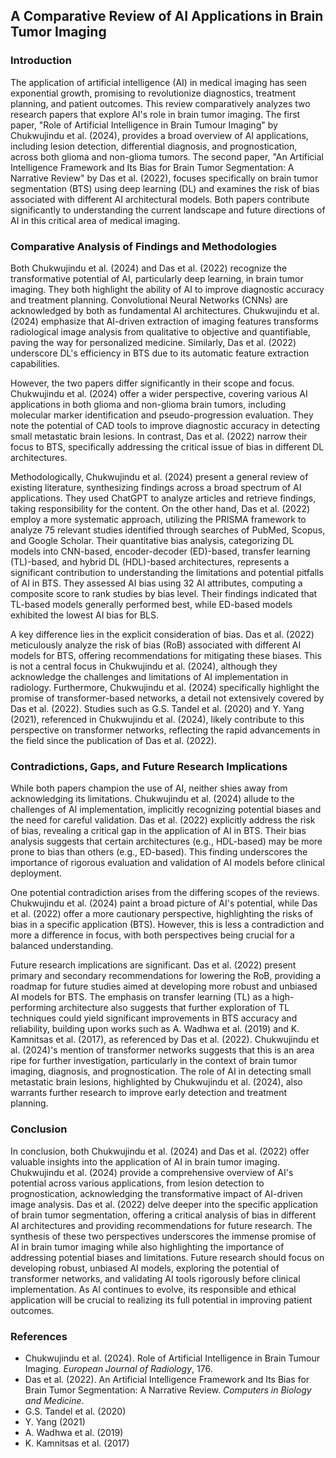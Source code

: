 ## A Comparative Review of AI Applications in Brain Tumor Imaging

### Introduction

The application of artificial intelligence (AI) in medical imaging has seen exponential growth, promising to revolutionize diagnostics, treatment planning, and patient outcomes. This review comparatively analyzes two research papers that explore AI's role in brain tumor imaging. The first paper, "Role of Artificial Intelligence in Brain Tumour Imaging" by Chukwujindu et al. (2024), provides a broad overview of AI applications, including lesion detection, differential diagnosis, and prognostication, across both glioma and non-glioma tumors. The second paper, "An Artificial Intelligence Framework and Its Bias for Brain Tumor Segmentation: A Narrative Review" by Das et al. (2022), focuses specifically on brain tumor segmentation (BTS) using deep learning (DL) and examines the risk of bias associated with different AI architectural models. Both papers contribute significantly to understanding the current landscape and future directions of AI in this critical area of medical imaging.

### Comparative Analysis of Findings and Methodologies

Both Chukwujindu et al. (2024) and Das et al. (2022) recognize the transformative potential of AI, particularly deep learning, in brain tumor imaging. They both highlight the ability of AI to improve diagnostic accuracy and treatment planning. Convolutional Neural Networks (CNNs) are acknowledged by both as fundamental AI architectures. Chukwujindu et al. (2024) emphasize that AI-driven extraction of imaging features transforms radiological image analysis from qualitative to objective and quantifiable, paving the way for personalized medicine. Similarly, Das et al. (2022) underscore DL's efficiency in BTS due to its automatic feature extraction capabilities.

However, the two papers differ significantly in their scope and focus. Chukwujindu et al. (2024) offer a wider perspective, covering various AI applications in both glioma and non-glioma brain tumors, including molecular marker identification and pseudo-progression evaluation. They note the potential of CAD tools to improve diagnostic accuracy in detecting small metastatic brain lesions. In contrast, Das et al. (2022) narrow their focus to BTS, specifically addressing the critical issue of bias in different DL architectures.

Methodologically, Chukwujindu et al. (2024) present a general review of existing literature, synthesizing findings across a broad spectrum of AI applications. They used ChatGPT to analyze articles and retrieve findings, taking responsibility for the content. On the other hand, Das et al. (2022) employ a more systematic approach, utilizing the PRISMA framework to analyze 75 relevant studies identified through searches of PubMed, Scopus, and Google Scholar. Their quantitative bias analysis, categorizing DL models into CNN-based, encoder-decoder (ED)-based, transfer learning (TL)-based, and hybrid DL (HDL)-based architectures, represents a significant contribution to understanding the limitations and potential pitfalls of AI in BTS. They assessed AI bias using 32 AI attributes, computing a composite score to rank studies by bias level. Their findings indicated that TL-based models generally performed best, while ED-based models exhibited the lowest AI bias for BLS.

A key difference lies in the explicit consideration of bias. Das et al. (2022) meticulously analyze the risk of bias (RoB) associated with different AI models for BTS, offering recommendations for mitigating these biases. This is not a central focus in Chukwujindu et al. (2024), although they acknowledge the challenges and limitations of AI implementation in radiology. Furthermore, Chukwujindu et al. (2024) specifically highlight the promise of transformer-based networks, a detail not extensively covered by Das et al. (2022). Studies such as G.S. Tandel et al. (2020) and Y. Yang (2021), referenced in Chukwujindu et al. (2024), likely contribute to this perspective on transformer networks, reflecting the rapid advancements in the field since the publication of Das et al. (2022).

### Contradictions, Gaps, and Future Research Implications

While both papers champion the use of AI, neither shies away from acknowledging its limitations. Chukwujindu et al. (2024) allude to the challenges of AI implementation, implicitly recognizing potential biases and the need for careful validation. Das et al. (2022) explicitly address the risk of bias, revealing a critical gap in the application of AI in BTS. Their bias analysis suggests that certain architectures (e.g., HDL-based) may be more prone to bias than others (e.g., ED-based). This finding underscores the importance of rigorous evaluation and validation of AI models before clinical deployment.

One potential contradiction arises from the differing scopes of the reviews. Chukwujindu et al. (2024) paint a broad picture of AI's potential, while Das et al. (2022) offer a more cautionary perspective, highlighting the risks of bias in a specific application (BTS). However, this is less a contradiction and more a difference in focus, with both perspectives being crucial for a balanced understanding.

Future research implications are significant. Das et al. (2022) present primary and secondary recommendations for lowering the RoB, providing a roadmap for future studies aimed at developing more robust and unbiased AI models for BTS. The emphasis on transfer learning (TL) as a high-performing architecture also suggests that further exploration of TL techniques could yield significant improvements in BTS accuracy and reliability, building upon works such as A. Wadhwa et al. (2019) and K. Kamnitsas et al. (2017), as referenced by Das et al. (2022). Chukwujindu et al. (2024)'s mention of transformer networks suggests that this is an area ripe for further investigation, particularly in the context of brain tumor imaging, diagnosis, and prognostication. The role of AI in detecting small metastatic brain lesions, highlighted by Chukwujindu et al. (2024), also warrants further research to improve early detection and treatment planning.

### Conclusion

In conclusion, both Chukwujindu et al. (2024) and Das et al. (2022) offer valuable insights into the application of AI in brain tumor imaging. Chukwujindu et al. (2024) provide a comprehensive overview of AI's potential across various applications, from lesion detection to prognostication, acknowledging the transformative impact of AI-driven image analysis. Das et al. (2022) delve deeper into the specific application of brain tumor segmentation, offering a critical analysis of bias in different AI architectures and providing recommendations for future research. The synthesis of these two perspectives underscores the immense promise of AI in brain tumor imaging while also highlighting the importance of addressing potential biases and limitations. Future research should focus on developing robust, unbiased AI models, exploring the potential of transformer networks, and validating AI tools rigorously before clinical implementation. As AI continues to evolve, its responsible and ethical application will be crucial to realizing its full potential in improving patient outcomes.

### References

*   Chukwujindu et al. (2024). Role of Artificial Intelligence in Brain Tumour Imaging. *European Journal of Radiology*, 176.
*   Das et al. (2022). An Artificial Intelligence Framework and Its Bias for Brain Tumor Segmentation: A Narrative Review. *Computers in Biology and Medicine*.
*   G.S. Tandel et al. (2020)
*   Y. Yang (2021)
*   A. Wadhwa et al. (2019)
*   K. Kamnitsas et al. (2017)